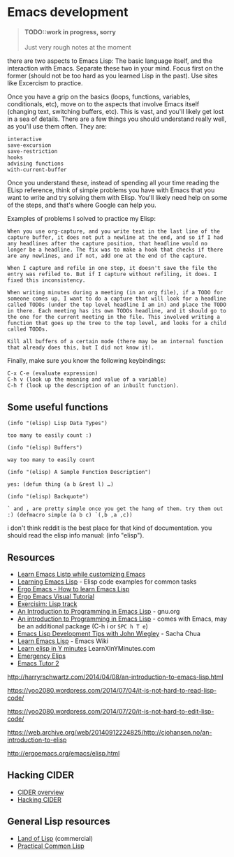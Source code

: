 # Emacs development

> #### TODO::work in progress, sorry
> Just very rough notes at the moment

there are two aspects to Emacs Lisp: The basic language itself, and the interaction with Emacs. Separate these two in your mind. Focus first on the former (should not be too hard as you learned Lisp in the past). Use sites like Excercism to practice.

Once you have a grip on the basics (loops, functions, variables, conditionals, etc), move on to the aspects that involve Emacs itself (changing text, switching buffers, etc). This is vast, and you'll likely get lost in a sea of details. There are a few things you should understand really well, as you'll use them often. They are:

    interactive
    save-excursion
    save-restriction
    hooks
    advising functions
    with-current-buffer

Once you understand these, instead of spending all your time reading the ELisp reference, think of simple problems you have with Emacs that you want to write and try solving them with Elisp. You'll likely need help on some of the steps, and that's where Google can help you.

Examples of problems I solved to practice my Elisp:

    When you use org-capture, and you write text in the last line of the capture buffer, it does not put a newline at the end, and so if I had any headlines after the capture position, that headline would no longer be a headline. The fix was to make a hook that checks if there are any newlines, and if not, add one at the end of the capture.

    When I capture and refile in one step, it doesn't save the file the entry was refiled to. But if I capture without refiling, it does. I fixed this inconsistency.

    When writing minutes during a meeting (in an org file), if a TODO for someone comes up, I want to do a capture that will look for a headline called TODOs (under the top level headline I am in) and place the TODO in there. Each meeting has its own TODOs headline, and it should go to the one for the current meeting in the file. This involved writing a function that goes up the tree to the top level, and looks for a child called TODOs.

    Kill all buffers of a certain mode (there may be an internal function that already does this, but I did not know it).

Finally, make sure you know the following keybindings:

    C-x C-e (evaluate expression)
    C-h v (look up the meaning and value of a variable)
    C-h f (look up the description of an inbuilt function).


## Some useful functions

    (info "(elisp) Lisp Data Types")

    too many to easily count :)

    (info "(elisp) Buffers")

    way too many to easily count

    (info "(elisp) A Sample Function Description")

    yes: (defun thing (a b &rest l) …)

    (info "(elisp) Backquote")

    ` and , are pretty simple once you get the hang of them. try them out :) (defmacro simple (a b c) `(,b ,a ,c))

i don't think reddit is the best place for that kind of documentation. you should read the elisp info manual: (info "elisp").



## Resources

* [Learn Emacs Listp while customizing Emacs](http://emacslife.com/emacs-lisp-tutorial.html)
* [Learning Emacs Lisp](https://github.com/jedcn/learning-elisp) - Elisp code examples for common tasks
* [Ergo Emacs - How to learn Emacs Lisp](http://ergoemacs.org/misc/what_to_do_with_emacs_lisp.html)
* [Ergo Emacs Visual Tutorial](http://ergoemacs.org/emacs/elisp.html)
* [Exercisim: Lisp track](https://exercism.io/my/tracks/emacs-lisp)
* [An Introduction to Programming in Emacs Lisp](https://www.gnu.org/software/emacs/manual/html_node/elisp/index.html) - gnu.org
* [An introduction to Programming in Emacs Lisp](https://www.gnu.org/software/emacs/manual/html_node/eintr/) - comes with Emacs, may be an additional package (C-h i or `SPC h T e`)
* [Emacs Lisp Development Tips with John Wiegley](https://sachachua.com/blog/2015/04/2015-04-08-emacs-lisp-development-tips-with-john-wiegley/) - Sacha Chua
* [Learn Emacs Lisp](https://www.emacswiki.org/emacs/LearnEmacsLisp) - Emacs Wiki
* [Learn elisp in Y minutes](https://learnxinyminutes.com/docs/elisp/) LearnXInYMinutes.com
* [Emergency Elips](http://steve-yegge.blogspot.com/2008/01/emergency-elisp.html)
* [Emacs Tutor 2](http://tuhdo.github.io/emacs-tutor2.html)

http://harryrschwartz.com/2014/04/08/an-introduction-to-emacs-lisp.html

https://yoo2080.wordpress.com/2014/07/04/it-is-not-hard-to-read-lisp-code/

https://yoo2080.wordpress.com/2014/07/20/it-is-not-hard-to-edit-lisp-code/

https://web.archive.org/web/20140912224825/http://cjohansen.no/an-introduction-to-elisp

http://ergoemacs.org/emacs/elisp.html




## Hacking CIDER
* [CIDER overview](https://docs.cider.mx/cider/0.26/index.html)
* [Hacking CIDER](https://docs.cider.mx/cider/0.26/contributing/hacking.html)


## General Lisp resources
* [Land of Lisp](http://landoflisp.com/) (commercial)
* [Practical Common Lisp](http://gigamonkeys.com/book/)
